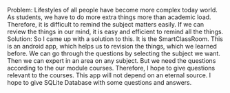 Problem: Lifestyles of all people have become more complex today world. As students, we have to do more extra things more than academic load. Therefore, it is difficult to remind the subject matters easily. If we can review the things in our mind, it is easy and efficient to remind all the things.
Solution: So I came up with a solution to this. It is the SmartClassRoom. This is an android app, which helps us to revision the things, which we learned before. We can go through the questions by selecting the subject we want. Then we can expert in an area on any subject. But we need the questions according to the our module courses. Therefore, I hope to give questions relevant to the courses. This app will not depend on an eternal source. I hope to give SQLite Database with some questions and answers.